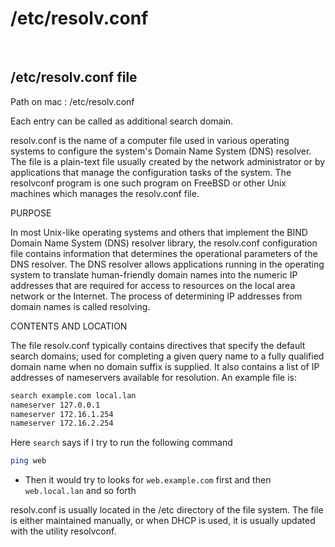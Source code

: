 # /etc/resolv.conf

<br>

## /etc/resolv.conf file

Path on mac : /etc/resolv.conf

Each entry can be called as additional search domain.

resolv.conf is the name of a computer file used in various operating systems to configure the system's Domain Name System (DNS) resolver. The file is a plain-text file usually created by the network administrator or by applications that manage the configuration tasks of the system. The resolvconf program is one such program on FreeBSD or other Unix machines which manages the resolv.conf file.

PURPOSE

In most Unix-like operating systems and others that implement the BIND Domain Name System (DNS) resolver library, the resolv.conf configuration file contains information that determines the operational parameters of the DNS resolver. The DNS resolver allows applications running in the operating system to translate human-friendly domain names into the numeric IP addresses that are required for access to resources on the local area network or the Internet. The process of determining IP addresses from domain names is called resolving.

CONTENTS AND LOCATION

The file resolv.conf typically contains directives that specify the default search domains; used for completing a given query name to a fully qualified domain name when no domain suffix is supplied. It also contains a list of IP addresses of nameservers available for resolution. An example file is:

```bash
search example.com local.lan
nameserver 127.0.0.1
nameserver 172.16.1.254
nameserver 172.16.2.254
```

Here `search` says if I try to run the following command

```bash
ping web
```

- Then it would try to looks for `web.example.com` first and then `web.local.lan` and so forth

resolv.conf is usually located in the /etc directory of the file system. The file is either maintained manually, or when DHCP is used, it is usually updated with the utility resolvconf.
